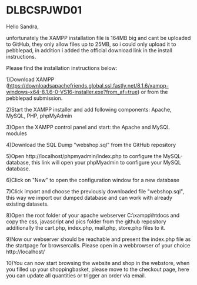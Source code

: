 # DLBCSPJWD01

Hello Sandra, 

unfortunately the XAMPP installation file is 164MB big and cant be uploaded to GitHub, they only allow files up to 25MB, so i could only upload it to pebblepad, in addition i added the official download link in the install instructions.

Please find the installation instructions below: 


1)Download XAMPP (https://downloadsapachefriends.global.ssl.fastly.net/8.1.6/xampp-windows-x64-8.1.6-0-VS16-installer.exe?from_af=true) or from the pebblepad submission. 

2)Start the XAMPP installer and add following components: Apache, MySQL, PHP, phpMyAdmin

3)Open the XAMPP control panel and start: the Apache and MySQL modules

4)Download the SQL Dump "webshop.sql" from the GitHub repository 

5)Open http://localhost/phpmyadmin/index.php to configure the MySQL-database, this link will open your phpMyadmin to configure your MySQL database. 

6)Click on "New" to open the configuration window for a new database

7)Click import and choose the previously downloaded file "webshop.sql", this way we import our dumped database and can work with already existing datasets. 

8)Open the root folder of your apache webserver C:\xampp\htdocs and copy the css, javascript and pics folder from the github repository additionally the cart.php, index.php, mail.php, store.php files to it. 

9)Now our webserver should be reachable and present the index.php file as the startpage for browsercalls. Please open in a webbrowser of your choice http://localhost/

10)You can now start browsing the website and shop in the webstore, when you filled up your shoppingbasket, please move to the checkout page, here you can update all quantities or trigger an order via email. 
